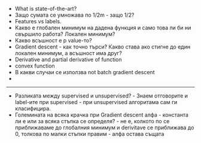 - What is state-of-the-art?
- Защо сумата се умножава по 1/2m - защо 1/2?
- Features vs labels.
- Какво е глобален минимум на дадена функция и само това ли би ни свършило работа? Локален минимум?
- Какво всъшност е p value-то?
- Gradient descent - как точно търси? Какво става ако стигне до един локален минимум, а всъшност има друг?
- Derivative and partial derivative of function
- convex function
- В какви случаи се използва not batch gradient descent
- 

--------------------------------------------
- Разликата между supervised и unsupervised? - Знаем отговорите и label-ите при supervised - при unsupervised алгоритама сам ги класифицира.
- Големината на всяка крачка при Gradient descent алфа - константа ли е или за всяка стъпка се определя? - не е, колкото по се приближаваме до глобалния минимум и derivitave се приближава до 0, толкова по малки стъпки правим - алфа остава същата
